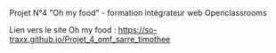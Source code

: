 Projet N°4 "Oh my food" - formation intégrateur web Openclassrooms

Lien vers le site Oh my food : https://so-traxx.github.io/Projet_4_omf_sarre_timothee
